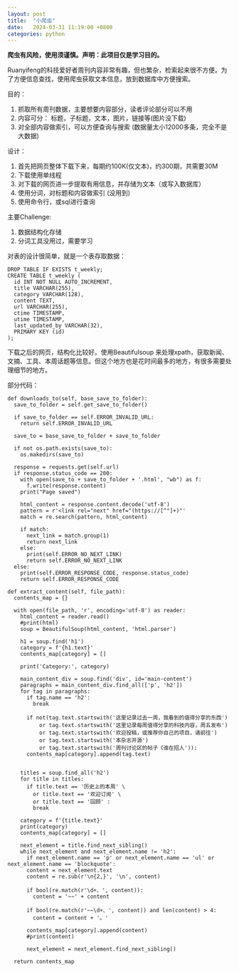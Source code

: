 ```yaml
---
layout: post
title:  "小爬虫"
date:   2024-03-31 11:19:00 +0800
categories: python
---
```


**爬虫有风险，使用须谨慎。声明：此项目仅是学习目的。**

Ruanyifeng的科技爱好者周刊内容非常有趣，但也繁杂，检索起来很不方便。为了方便信息查找，使用爬虫获取文本信息，放到数据库中方便搜索。

目的：
1. 抓取所有周刊数据，主要想要内容部分，读者评论部分可以不用  
2. 内容可分： 标题，子标题，文本，图片，链接等(图片没下载)
3. 对全部内容做索引，可以方便查询与搜索 (数据量太小12000多条，完全不是大数据)

设计：
1. 首先把网页整体下载下来，每期约100K(仅文本)，约300期，共需要30M 
2. 下载使用单线程
3. 对下载的网页进一步提取有用信息，并存储为文本（或写入数据库） 
4. 使用分词，对标题和内容做索引 (没用到)
5. 使用命令行，或sql进行查询


主要Challenge: 
1. 数据结构化存储
2. 分词工具没用过，需要学习 


对表的设计很简单，就是一个表存取数据：
```
DROP TABLE IF EXISTS t_weekly;
CREATE TABLE t_weekly (
  id INT NOT NULL AUTO_INCREMENT,
  title VARCHAR(255),
  category VARCHAR(128),
  content TEXT,
  url VARCHAR(255),
  ctime TIMESTAMP,
  utime TIMESTAMP,
  last_updated_by VARCHAR(32),
  PRIMARY KEY (id)
);
```

下载之后的网页，结构化比较好。使用Beautifulsoup 来处理xpath，获取新闻、文摘、工具、本周话题等信息。但这个地方也是花时间最多的地方，有很多需要处理细节的地方。

部分代码： 
```
def downloads_to(self, base_save_to_folder):
  save_to_folder = self.get_save_to_folder()

  if save_to_folder == self.ERROR_INVALID_URL:
    return self.ERROR_INVALID_URL

  save_to = base_save_to_folder + save_to_folder

  if not os.path.exists(save_to):
    os.makedirs(save_to)

  response = requests.get(self.url)
  if response.status_code == 200:
    with open(save_to + save_to_folder + '.html', "wb") as f:
      f.write(response.content)
    print("Page saved")

    html_content = response.content.decode('utf-8')
    pattern = r'<link rel="next" href="(https://[^"]+)"'
    match = re.search(pattern, html_content)

    if match:
      next_link = match.group(1)
      return next_link
    else:
      print(self.ERROR_NO_NEXT_LINK)
      return self.ERROR_NO_NEXT_LINK
  else:
    print(self.ERROR_RESPONSE_CODE, response.status_code)
    return self.ERROR_RESPONSE_CODE
```

```
def extract_content(self, file_path):
  contents_map = {}

  with open(file_path, 'r', encoding='utf-8') as reader: 
    html_content = reader.read()
    #print(html)
    soup = BeautifulSoup(html_content, 'html.parser') 
    
    h1 = soup.find('h1')
    category = f'{h1.text}'
    contents_map[category] = []

    print('Category:', category)

    main_content_div = soup.find('div', id='main-content')
    paragraphs = main_content_div.find_all(['p', 'h2'])
    for tag in paragraphs:
      if tag.name == 'h2':
        break
      
      if not(tag.text.startswith('这里记录过去一周，我看到的值得分享的东西')
          or tag.text.startswith('这里记录每周值得分享的科技内容，周五发布') 
          or tag.text.startswith('欢迎投稿，或推荐你自己的项目，请前往') 
          or tag.text.startswith('本杂志开源')
          or tag.text.startswith('周刊讨论区的帖子《谁在招人')):
      contents_map[category].append(tag.text)


    titles = soup.find_all('h2')
    for title in titles:
      if title.text == '历史上的本周' \
        or title.text == '欢迎订阅' \
        or title.text == '回顾' :
        break

    category = f'{title.text}'
    print(category) 
    contents_map[category] = []

    next_element = title.find_next_sibling()
    while next_element and next_element.name != 'h2':
      if next_element.name == 'p' or next_element.name == 'ul' or next_element.name == 'blockquote':
      content = next_element.text
      content = re.sub(r'\n{2,}', '\n', content) 

      if bool(re.match(r'\d+、', content)):
        content = '~~' + content 
      
      if bool(re.match(r'~~\d+、', content)) and len(content) > 4:  
        content = content + '。'

      contents_map[category].append(content) 
      #print(content)

      next_element = next_element.find_next_sibling()

  return contents_map
```


